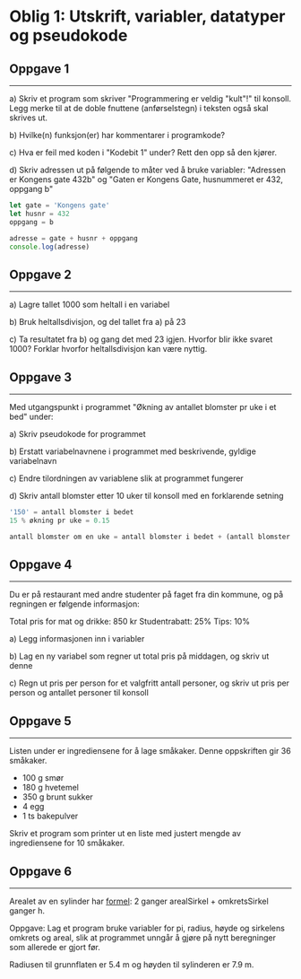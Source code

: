 # Oblig 1: Utskrift, variabler, datatyper og pseudokode

## Oppgave 1
---
 a) Skriv et program som skriver "Programmering er veldig "kult"!" til konsoll. Legg merke til at de doble fnuttene (anførselstegn) i teksten også skal skrives ut.

 b) Hvilke(n) funksjon(er) har kommentarer i programkode?

 c) Hva er feil med koden i "Kodebit 1" under? Rett den opp så den kjører.

d) Skriv adressen ut på følgende to måter ved å bruke variabler: "Adressen er Kongens gate 432b" og "Gaten er Kongens Gate, husnummeret er 432, oppgang b"

```JavaScript
let gate = 'Kongens gate'
let husnr = 432
oppgang = b

adresse = gate + husnr + oppgang
console.log(adresse)
```

## Oppgave 2
---

a) Lagre tallet 1000 som heltall i en variabel

b) Bruk heltallsdivisjon, og del tallet fra a) på 23

c) Ta resultatet fra b) og gang det med 23 igjen. Hvorfor blir ikke svaret 1000? Forklar hvorfor heltallsdivisjon kan være nyttig.

## Oppgave 3
---

Med utgangspunkt i programmet "Økning av antallet blomster pr uke i et bed" under:

a) Skriv pseudokode for programmet

b) Erstatt variabelnavnene i programmet med beskrivende, gyldige variabelnavn

c) Endre tilordningen av variablene slik at programmet fungerer

d) Skriv antall blomster etter 10 uker til konsoll med en forklarende setning

```JavaScript
'150' = antall blomster i bedet
15 % økning pr uke = 0.15

antall blomster om en uke = antall blomster i bedet + (antall blomster i bedet * 15 % økning pr uke)
```

## Oppgave 4
---

Du er på restaurant med andre studenter på faget fra din kommune, og på regningen er følgende informasjon:

Total pris for mat og drikke: 850 kr
Studentrabatt: 25%
Tips: 10%

a) Legg informasjonen inn i variabler

b) Lag en ny variabel som regner ut total pris på middagen, og skriv ut denne

c) Regn ut pris per person for et valgfritt antall personer, og skriv ut pris per person og antallet personer til konsoll

## Oppgave 5
---

Listen under er ingrediensene for å lage småkaker. Denne oppskriften gir 36 småkaker.

- 100 g smør
- 180 g hvetemel
- 350 g brunt sukker
- 4 egg
- 1 ts bakepulver

Skriv et program som printer ut en liste med justert mengde av ingrediensene for 10 småkaker.

## Oppgave 6
---

Arealet av en sylinder har <a href="https://www.matematikk.org/artikkel.html?tid=154998&within_tid=154319">formel</a>: 2 ganger arealSirkel + omkretsSirkel ganger h.

Oppgave: Lag et program bruke variabler for pi, radius, høyde og sirkelens omkrets og areal, slik at programmet unngår å gjøre på nytt beregninger som allerede er gjort før.

Radiusen til grunnflaten er 5.4 m og høyden til sylinderen er 7.9 m.